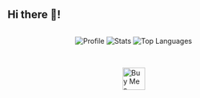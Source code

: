 <h2>Hi there 👋!</h2>

<div style="display: flex; align-items: center; justify-content: center;">
  
  ![Profile](http://github-profile-summary-cards.vercel.app/api/cards/profile-details?username=jacobnicked&theme=github_dark)
  ![Stats](http://github-profile-summary-cards.vercel.app/api/cards/stats?username=jacobnicked&theme=github_dark)
  ![Top Languages](http://github-profile-summary-cards.vercel.app/api/cards/repos-per-language?username=jacobnicked&theme=github_dark)
  
</div>

<br>

<div style="display: flex; align-items: center; justify-content: center;">

  <a href='https://ko-fi.com/W7W5189O6M' target='_blank'><img height='45' style='border:0px;height:45px;' src='https://storage.ko-fi.com/cdn/kofi3.png?v=6' border='0' alt='Buy Me a Coffee at ko-fi.com' /></a>
  
</div>
